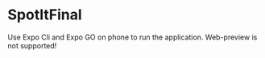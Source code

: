 # SpotItFinal

Use Expo Cli and Expo GO on phone to run the application. Web-preview is not supported!
